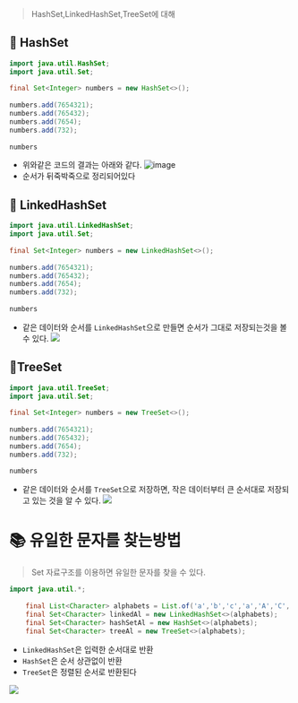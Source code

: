 > HashSet,LinkedHashSet,TreeSet에 대해

## 📙 HashSet

```java
import java.util.HashSet;  
import java.util.Set;  
  
final Set<Integer> numbers = new HashSet<>();  
  
numbers.add(7654321);  
numbers.add(765432);  
numbers.add(7654);  
numbers.add(732);  
  
numbers
```
- 위와같은 코드의 결과는 아래와 같다.
![image](https://github.com/cvcvcx/backjoon/assets/69139476/0ff0790a-7184-43a8-8e2e-0e5cacf3b5c2)
- 순서가 뒤죽박죽으로 정리되어있다
## 📗 LinkedHashSet

```java
import java.util.LinkedHashSet;  
import java.util.Set;  
  
final Set<Integer> numbers = new LinkedHashSet<>();  
  
numbers.add(7654321);  
numbers.add(765432);  
numbers.add(7654);  
numbers.add(732);  
  
numbers
```
- 같은 데이터와 순서를 `LinkedHashSet`으로 만들면 순서가 그대로 저장되는것을 볼 수 있다.
![](https://i.imgur.com/CnpZaci.png)

## 📕TreeSet
```java
import java.util.TreeSet;  
import java.util.Set;  
  
final Set<Integer> numbers = new TreeSet<>();  
  
numbers.add(7654321);  
numbers.add(765432);  
numbers.add(7654);  
numbers.add(732);  
  
numbers
```
- 같은 데이터와 순서를 `TreeSet`으로 저장하면, 작은 데이터부터 큰 순서대로 저장되고 있는 것을 알 수 있다.
![](https://i.imgur.com/DmUvehL.png)

# 📚 유일한 문자를 찾는방법
> Set 자료구조를 이용하면 유일한 문자를 찾을 수 있다.

```java
import java.util.*;  
  
    final List<Character> alphabets = List.of('a','b','c','a','A','C','Z','c','b');  
    final Set<Character> linkedAl = new LinkedHashSet<>(alphabets);  
    final Set<Character> hashSetAl = new HashSet<>(alphabets);  
    final Set<Character> treeAl = new TreeSet<>(alphabets);
```
- `LinkedHashSet`은 입력한 순서대로 반환
- `HashSet`은 순서 상관없이 반환
- `TreeSet`은 정렬된 순서로 반환된다

![](https://i.imgur.com/zGicjK5.png)
